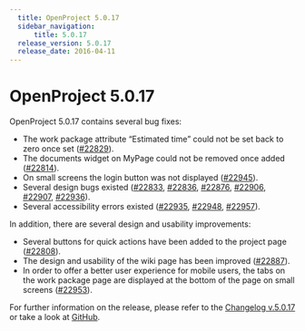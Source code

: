 ```yaml
---
  title: OpenProject 5.0.17
  sidebar_navigation:
      title: 5.0.17
  release_version: 5.0.17
  release_date: 2016-04-11
---
```


# OpenProject 5.0.17

OpenProject 5.0.17 contains several bug fixes:

  - The work package attribute “Estimated time” could not be set back to zero once set
    ([#22829](https://community.openproject.org/wp/22829)).
  - The documents widget on MyPage could not be removed once added
    ([#22814](https://community.openproject.org/wp/22814)).
  - On small screens the login button was not displayed
    ([#22945](https://community.openproject.org/wp/22945)).
  - Several design bugs existed
    ([#22833](https://community.openproject.org/wp/22833),
    [#22836](https://community.openproject.org/wp/22836),
    [#22876](https://community.openproject.org/wp/22876),
    [#22906](https://community.openproject.org/wp/22906),
    [#22907](https://community.openproject.org/wp/22907),
    [#22936](https://community.openproject.org/wp/22936)).
  - Several accessibility errors
    existed ([#22935](https://community.openproject.org/wp/22935),
    [#22948](https://community.openproject.org/wp/22948),
    [#22957](https://community.openproject.org/wp/22957)).

In addition, there are several design and usability improvements:

  - Several buttons for quick actions have been added to the project
    page
    ([#22808](https://community.openproject.org/wp/22808)).
  - The design and usability of the wiki page has been improved
    ([#22887](https://community.openproject.org/wp/22887)).
  - In order to offer a better user experience for mobile users, the
    tabs on the work package page are displayed at the bottom of the
    page on small screens
    ([#22953](https://community.openproject.org/wp/22953)).

For further information on the release, please refer to the 
[Changelog v.5.0.17](https://community.openproject.org/versions/805) 
or take a look at 
[GitHub](https://github.com/opf/openproject/tree/v5.0.17).


